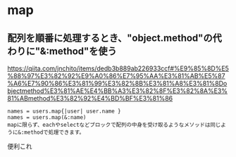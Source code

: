 # map
## 配列を順番に処理するとき、"object.method"の代わりに"&:method"を使う
https://qiita.com/jnchito/items/dedb3b889ab226933ccf#%E9%85%8D%E5%88%97%E3%82%92%E9%A0%86%E7%95%AA%E3%81%AB%E5%87%A6%E7%90%86%E3%81%99%E3%82%8B%E3%81%A8%E3%81%8Dobjectmethod%E3%81%AE%E4%BB%A3%E3%82%8F%E3%82%8A%E3%81%ABmethod%E3%82%92%E4%BD%BF%E3%81%86

```
names = users.map{|user| user.name }
names = users.map(&:name)
mapに限らず、eachやselectなどブロックで配列の中身を受け取るようなメソッドは同じように&:methodで処理できます。
```
便利これ